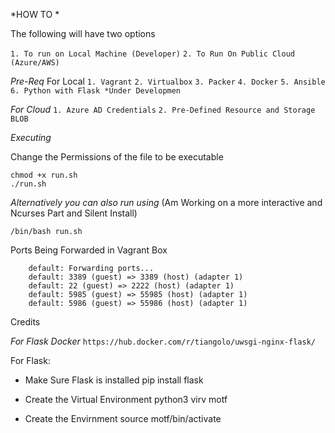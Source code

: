 *HOW TO * 

The following will have two options 

`1. To run on Local Machine (Developer)` 
`2. To Run On Public Cloud (Azure/AWS)` 

*Pre-Req* 
For Local 
`1. Vagrant`
`2. Virtualbox` 
`3. Packer` 
`4. Docker` 
`5. Ansible`
`6. Python with Flask *Under Developmen` 

*For Cloud*
`1. Azure AD Credentials`
`2. Pre-Defined Resource and Storage BLOB` 



*Executing* 


Change the Permissions of the file to be executable 

```
chmod +x run.sh 
./run.sh 
```


*Alternatively you can also run using* (Am Working on a more interactive and Ncurses Part and Silent Install) 
```
/bin/bash run.sh 
```
 

 
Ports Being Forwarded in Vagrant Box 
```
    default: Forwarding ports...
    default: 3389 (guest) => 3389 (host) (adapter 1)
    default: 22 (guest) => 2222 (host) (adapter 1)
    default: 5985 (guest) => 55985 (host) (adapter 1)
    default: 5986 (guest) => 55986 (host) (adapter 1)
```




Credits

*For Flask Docker* 
`https://hub.docker.com/r/tiangolo/uwsgi-nginx-flask/`






For Flask: 

* Make Sure Flask is installed 
pip install flask 


* Create the Virtual Environment 
python3 virv motf 

* Create the Envirnment 
source motf/bin/activate
